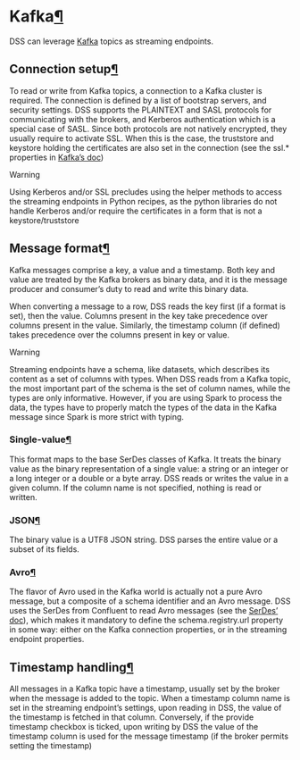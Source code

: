 Kafka[¶](#kafka "Permalink to this heading")
============================================


DSS can leverage [Kafka](https://kafka.apache.org) topics as streaming endpoints.



Connection setup[¶](#connection-setup "Permalink to this heading")
------------------------------------------------------------------


To read or write from Kafka topics, a connection to a Kafka cluster is required. The connection is defined by a list of bootstrap servers, and security settings. DSS supports the PLAINTEXT and SASL protocols for communicating with the brokers, and Kerberos authentication which is a special case of SASL. Since both protocols are not natively encrypted, they usually require to activate SSL. When this is the case, the truststore and keystore holding the certificates are also set in the connection (see the ssl.\* properties in [Kafka’s doc](https://kafka.apache.org/documentation/#consumerconfigs))



Warning


Using Kerberos and/or SSL precludes using the helper methods to access the streaming endpoints in Python recipes, as the python libraries do not handle Kerberos and/or require the certificates in a form that is not a keystore/truststore





Message format[¶](#message-format "Permalink to this heading")
--------------------------------------------------------------


Kafka messages comprise a key, a value and a timestamp. Both key and value are treated by the Kafka brokers as binary data, and it is the message producer and consumer’s duty to read and write this binary data.


When converting a message to a row, DSS reads the key first (if a format is set), then the value. Columns present in the key take precedence over columns present in the value. Similarly, the timestamp column (if defined) takes precedence over the columns present in key or value.



Warning


Streaming endpoints have a schema, like datasets, which describes its content as a set of columns with types. When DSS reads from a Kafka topic, the most important part of the schema is the set of column names, while the types are only informative. However, if you are using Spark to process the data, the types have to properly match the types of the data in the Kafka message since Spark is more strict with typing.




### Single\-value[¶](#single-value "Permalink to this heading")


This format maps to the base SerDes classes of Kafka. It treats the binary value as the binary representation of a single value: a string or an integer or a long integer or a double or a byte array. DSS reads or writes the value in a given column. If the column name is not specified, nothing is read or written.




### JSON[¶](#json "Permalink to this heading")


The binary value is a UTF8 JSON string. DSS parses the entire value or a subset of its fields.




### Avro[¶](#avro "Permalink to this heading")


The flavor of Avro used in the Kafka world is actually not a pure Avro message, but a composite of a schema identifier and an Avro message. DSS uses the SerDes from Confluent to read Avro messages (see the [SerDes’ doc](https://docs.confluent.io/current/schema-registry/serdes-develop/serdes-avro.html#)), which makes it mandatory to define the schema.registry.url property in some way: either on the Kafka connection properties, or in the streaming endpoint properties.





Timestamp handling[¶](#timestamp-handling "Permalink to this heading")
----------------------------------------------------------------------


All messages in a Kafka topic have a timestamp, usually set by the broker when the message is added to the topic. When a timestamp column name is set in the streaming endpoint’s settings, upon reading in DSS, the value of the timestamp is fetched in that column. Conversely, if the provide timestamp checkbox is ticked, upon writing by DSS the value of the timestamp column is used for the message timestamp (if the broker permits setting the timestamp)